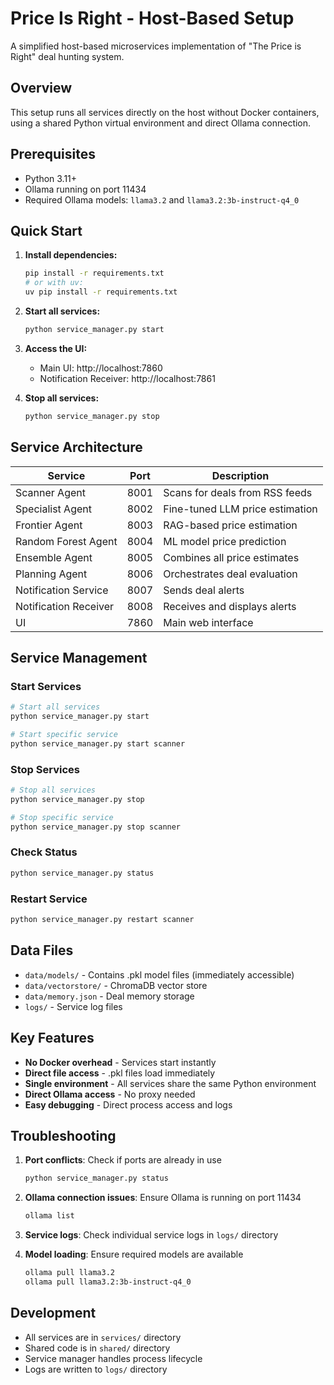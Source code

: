 # Price Is Right - Host-Based Setup

A simplified host-based microservices implementation of "The Price is Right" deal hunting system.

## Overview

This setup runs all services directly on the host without Docker containers, using a shared Python virtual environment and direct Ollama connection.

## Prerequisites

- Python 3.11+
- Ollama running on port 11434
- Required Ollama models: `llama3.2` and `llama3.2:3b-instruct-q4_0`

## Quick Start

1. **Install dependencies:**
   ```bash
   pip install -r requirements.txt
   # or with uv:
   uv pip install -r requirements.txt
   ```

2. **Start all services:**
   ```bash
   python service_manager.py start
   ```

3. **Access the UI:**
   - Main UI: http://localhost:7860
   - Notification Receiver: http://localhost:7861

4. **Stop all services:**
   ```bash
   python service_manager.py stop
   ```

## Service Architecture

| Service | Port | Description |
|---------|------|-------------|
| Scanner Agent | 8001 | Scans for deals from RSS feeds |
| Specialist Agent | 8002 | Fine-tuned LLM price estimation |
| Frontier Agent | 8003 | RAG-based price estimation |
| Random Forest Agent | 8004 | ML model price prediction |
| Ensemble Agent | 8005 | Combines all price estimates |
| Planning Agent | 8006 | Orchestrates deal evaluation |
| Notification Service | 8007 | Sends deal alerts |
| Notification Receiver | 8008 | Receives and displays alerts |
| UI | 7860 | Main web interface |

## Service Management

### Start Services
```bash
# Start all services
python service_manager.py start

# Start specific service
python service_manager.py start scanner
```

### Stop Services
```bash
# Stop all services
python service_manager.py stop

# Stop specific service
python service_manager.py stop scanner
```

### Check Status
```bash
python service_manager.py status
```

### Restart Service
```bash
python service_manager.py restart scanner
```

## Data Files

- `data/models/` - Contains .pkl model files (immediately accessible)
- `data/vectorstore/` - ChromaDB vector store
- `data/memory.json` - Deal memory storage
- `logs/` - Service log files

## Key Features

- **No Docker overhead** - Services start instantly
- **Direct file access** - .pkl files load immediately
- **Single environment** - All services share the same Python environment
- **Direct Ollama access** - No proxy needed
- **Easy debugging** - Direct process access and logs

## Troubleshooting

1. **Port conflicts**: Check if ports are already in use
   ```bash
   python service_manager.py status
   ```

2. **Ollama connection issues**: Ensure Ollama is running on port 11434
   ```bash
   ollama list
   ```

3. **Service logs**: Check individual service logs in `logs/` directory

4. **Model loading**: Ensure required models are available
   ```bash
   ollama pull llama3.2
   ollama pull llama3.2:3b-instruct-q4_0
   ```

## Development

- All services are in `services/` directory
- Shared code is in `shared/` directory
- Service manager handles process lifecycle
- Logs are written to `logs/` directory
